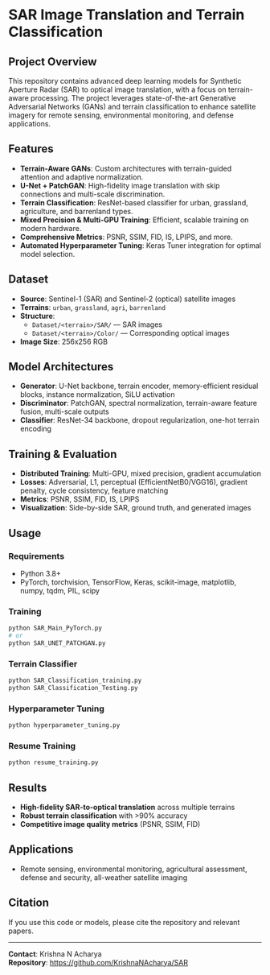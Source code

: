 # SAR Image Translation and Terrain Classification

## Project Overview
This repository contains advanced deep learning models for Synthetic Aperture Radar (SAR) to optical image translation, with a focus on terrain-aware processing. The project leverages state-of-the-art Generative Adversarial Networks (GANs) and terrain classification to enhance satellite imagery for remote sensing, environmental monitoring, and defense applications.

## Features
- **Terrain-Aware GANs**: Custom architectures with terrain-guided attention and adaptive normalization.
- **U-Net + PatchGAN**: High-fidelity image translation with skip connections and multi-scale discrimination.
- **Terrain Classification**: ResNet-based classifier for urban, grassland, agriculture, and barrenland types.
- **Mixed Precision & Multi-GPU Training**: Efficient, scalable training on modern hardware.
- **Comprehensive Metrics**: PSNR, SSIM, FID, IS, LPIPS, and more.
- **Automated Hyperparameter Tuning**: Keras Tuner integration for optimal model selection.

## Dataset
- **Source**: Sentinel-1 (SAR) and Sentinel-2 (optical) satellite images
- **Terrains**: `urban`, `grassland`, `agri`, `barrenland`
- **Structure**:
  - `Dataset/<terrain>/SAR/` — SAR images
  - `Dataset/<terrain>/Color/` — Corresponding optical images
- **Image Size**: 256x256 RGB

## Model Architectures
- **Generator**: U-Net backbone, terrain encoder, memory-efficient residual blocks, instance normalization, SiLU activation
- **Discriminator**: PatchGAN, spectral normalization, terrain-aware feature fusion, multi-scale outputs
- **Classifier**: ResNet-34 backbone, dropout regularization, one-hot terrain encoding

## Training & Evaluation
- **Distributed Training**: Multi-GPU, mixed precision, gradient accumulation
- **Losses**: Adversarial, L1, perceptual (EfficientNetB0/VGG16), gradient penalty, cycle consistency, feature matching
- **Metrics**: PSNR, SSIM, FID, IS, LPIPS
- **Visualization**: Side-by-side SAR, ground truth, and generated images

## Usage
### Requirements
- Python 3.8+
- PyTorch, torchvision, TensorFlow, Keras, scikit-image, matplotlib, numpy, tqdm, PIL, scipy

### Training
```bash
python SAR_Main_PyTorch.py
# or
python SAR_UNET_PATCHGAN.py
```

### Terrain Classifier
```bash
python SAR_Classification_training.py
python SAR_Classification_Testing.py
```

### Hyperparameter Tuning
```bash
python hyperparameter_tuning.py
```

### Resume Training
```bash
python resume_training.py
```

## Results
- **High-fidelity SAR-to-optical translation** across multiple terrains
- **Robust terrain classification** with >90% accuracy
- **Competitive image quality metrics** (PSNR, SSIM, FID)

## Applications
- Remote sensing, environmental monitoring, agricultural assessment, defense and security, all-weather satellite imaging

## Citation
If you use this code or models, please cite the repository and relevant papers.

---

**Contact**: Krishna N Acharya  
**Repository**: https://github.com/KrishnaNAcharya/SAR
